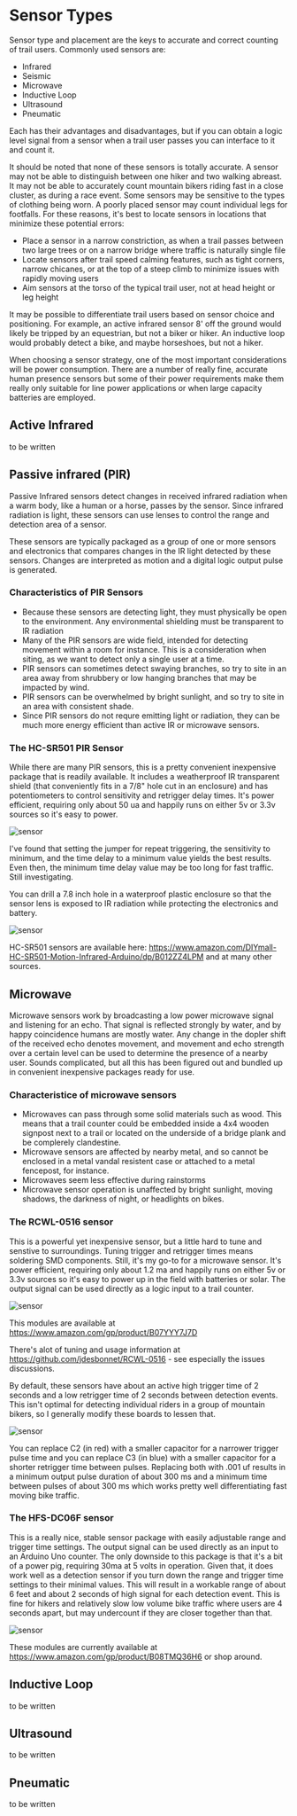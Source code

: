 # Sensor Types

Sensor type and placement are the keys to accurate and correct counting of trail users. Commonly used sensors
are:
- Infrared
- Seismic
- Microwave
- Inductive Loop
- Ultrasound
- Pneumatic

Each has their advantages and disadvantages, but if you can obtain a logic level signal from a sensor when a trail user passes you can 
interface to it and count it.

It should be noted that none of these sensors is totally accurate. A sensor may not be able to distinguish between one hiker and two walking abreast. 
It may not be able to accurately count mountain bikers riding fast in a close cluster, as during a race event. Some sensors may be sensitive to 
the types of clothing being worn. A poorly placed sensor may count individual legs for footfalls. For these reasons, it's best to locate sensors in 
locations that minimize these potential errors:

- Place a sensor in a narrow constriction, as when a trail passes between two large trees or on a narrow bridge where traffic is naturally single file 
- Locate sensors after trail speed calming features, such as tight corners, narrow chicanes, or at the top of a steep climb to minimize issues with rapidly moving users
- Aim sensors at the torso of the typical trail user, not at head height or leg height

It may be possible to differentiate trail users based on sensor choice and positioning. For example, an active infrared sensor 8' off the ground would 
likely be tripped by an equestrian, but not a biker or hiker. An inductive loop would probably detect a bike, and maybe horseshoes, but not a hiker. 

When choosing a sensor strategy, one of the most important considerations will be power consumption. There are a number of really fine, accurate human presence
sensors but some of their power requirements make them really only suitable for line power applications or when large capacity batteries are employed.

## Active Infrared

to be written

## Passive infrared (PIR)

Passive Infrared sensors detect changes in received infrared radiation when a warm body, like a human or a horse, passes by the sensor. Since infrared 
radiation is light, these sensors can use lenses to control the range and detection area of a sensor.

These sensors are typically packaged as a group of one or more sensors and electronics that compares changes in the IR light detected by these sensors. Changes
are interpreted as motion and a digital logic output pulse is generated.

### Characteristics of PIR Sensors

- Because these sensors are detecting light, they must physically be open to the environment. Any environmental shielding must be transparent to IR radiation
- Many of the PIR sensors are wide field, intended for detecting movement within a room for instance. This is a consideration when siting, as we want to
detect only a single user at a time.
- PIR sensors can sometimes detect swaying branches, so try to site in an area away from shrubbery or low hanging branches that may be impacted by wind.
- PIR sensors can be overwhelmed by bright sunlight, and so try to site in an area with consistent shade. 
- Since PIR sensors do not requre emitting light or radiation, they can be much more energy efficient than active IR or microwave sensors.

### The HC-SR501 PIR Sensor

While there are many PIR sensors, this is a pretty convenient inexpensive package that is readily available. It includes a weatherproof IR transparent
shield (that conveniently fits in a 7/8" hole cut in an enclosure) and has potentiometers to control sensitivity and retrigger delay times. It's power efficient, requiring only about 50 ua and happily runs on either 5v or 3.3v sources so it's easy to power.

![sensor](/assets/images/HC-SR501.jpg)

I've found that setting the jumper for repeat triggering, the sensitivity to minimum, and the time delay to a minimum value yields the best results. Even then, the minimum time delay value may be too long for fast traffic. Still investigating. 

You can drill a 7.8 inch hole in a waterproof plastic enclosure so that the sensor lens is exposed to IR radiation while protecting the electronics and battery.

![sensor](/assets/images/HC-SR501-settings.jpg)

HC-SR501 sensors are available here: https://www.amazon.com/DIYmall-HC-SR501-Motion-Infrared-Arduino/dp/B012ZZ4LPM and at many other sources.

## Microwave

Microwave sensors work by broadcasting a low power microwave signal and listening for an echo. That signal is reflected strongly by water, and by 
happy coincidence humans are mostly water. Any change in the dopler shift of the received echo denotes movement, and movement and echo strength over a
certain level can be used to determine the presence of a nearby user. Sounds complicated, but all this has been figured out and bundled up in convenient 
inexpensive packages ready for use.

### Characteristice of microwave sensors

- Microwaves can pass through some solid materials such as wood. This means that a trail counter could be embedded inside a 4x4 wooden signpost next to a trail 
or located on the underside of a bridge plank and be complerely clandestine.
- Microwave sensors are affected by nearby metal, and so cannot be enclosed in a metal vandal resistent case or attached to a metal fencepost, for instance. 
- Microwaves seem less effective during rainstorms
- Microwave sensor operation is unaffected by bright sunlight, moving shadows, the darkness of night, or headlights on bikes.

### The RCWL-0516 sensor

This is a powerful yet inexpensive sensor, but a little hard to tune and senstive to surroundings. Tuning trigger and retrigger times means soldering SMD 
components. Still, it's my go-to for a microwave sensor. It's power efficient, requiring only about 1.2 ma and happily runs on either 5v or 3.3v sources so it's easy to power up in the field with batteries or solar. The output signal can be used directly as a logic input to a trail counter. 

![sensor](/assets/images/RCWL-0516.jpg)

This modules are available at https://www.amazon.com/gp/product/B07YYY7J7D

There's alot of tuning and usage information at https://github.com/jdesbonnet/RCWL-0516 - see especially the issues discussions.

By default, these sensors have about an active high trigger time of 2 seconds and a low retrigger time of 2 seconds between detection events. This isn't optimal for detecting individual riders in a group of mountain bikers, so I generally modify these boards to lessen that. 

![sensor](/assets/images/RCWL-0516Mods.jpg)

You can replace C2 (in red) with a smaller capacitor for a narrower trigger pulse time and you can replace C3 (in blue) with a smaller capacitor for a shorter retrigger time between pulses. Replacing both with .001 uf results in a minimum output pulse duration of about 300 ms and a minimum time between pulses of about 300 ms which works pretty well differentiating fast moving bike traffic.

### The HFS-DC06F sensor

This is a really nice, stable sensor package with easily adjustable range and trigger time settings. The output signal can be used directly as an 
input to an Arduino Uno counter. The only downside to this package is that it's a bit of a power pig, requiring 30ma at 5 volts in operation. Given 
that, it does work well as a detection sensor if you turn down the range and trigger time settings to their minimal values. This will result in a workable range of about 6 feet and about 2 seconds of high signal for each detection event. This is fine for hikers and relatively slow low volume bike traffic where users are 4 seconds apart, but may undercount if they are closer together than that.

![sensor](/assets/images/HFS-DC06F.jpg)

These modules are currently available at https://www.amazon.com/gp/product/B08TMQ36H6 or shop around.


## Inductive Loop

to be written

## Ultrasound

to be written

## Pneumatic

to be written


